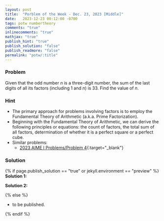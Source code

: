 ```yaml
---
layout: post
title:  "Porblem of the Week - Dec. 23, 2023 [Middle]"
date:   2023-12-23 00:12:00 -0700
tags: potw numbertheory
comments: "true"
inlinecomments: "true"
mathjax: "true"
publish_hint: "true"
publish_solution: "false"
publish_readmore: "false"
permalink: "potw/:title"
---
```

### Problem
Given that the odd number $n$ is a three-digit number, the sum of the last digits of all its factors (including $1$ and $n$) is $33$. Find the value of $n$.
<!--more-->

### Hint
- The primary approach for problems involving factors is to employ the Fundamental Theory of Arithmetic (a.k.a. Prime Factorization).
- Beginning with the Fundamental Theory of Arithmetic, we can derive the following principles or equations: the count of factors, the total sum of all factors, determination of whether it is a perfect square or a perfect cube.
- Similar problems:
  - [2023 AIME I Problems/Problem 4](https://artofproblemsolving.com/wiki/index.php/2023_AIME_I_Problems/Problem_4#Solution_3_.28Educated_Guess_and_Engineer.27s_Induction.29){:target="_blank"}

### Solution
{% if page.publish_solution == "true" or jekyll.environment == "preview" %}
**Solution 1:**

**Solution 2:**

{% else %}
- to be published.

{% endif %}

